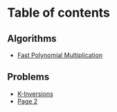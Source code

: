 # Table of contents

## Algorithms

* [Fast Polynomial Multiplication](README.md)

## Problems

* [K-Inversions](problems/k-inversions.md)
* [Page 2](problems/page-2.md)
